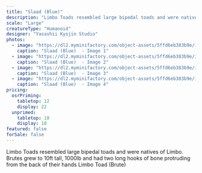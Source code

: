 ```yaml
---
title: "Slaad (Blue)"
description: "Limbo Toads resembled large bipedal toads and were natives of Limbo. Brutes grew to 10ft tall, 1000lb and had two long hooks of bone protruding from the back of their hands Limbo Toad (Brute)"
scale: "Large"
creatureType: "Humanoid"
designer: "Yasashii Kyojin Studio"
photos:
  - image: "https://dl2.myminifactory.com/object-assets/5ffd6eb383b9e/images/720X720-slaad-blue-ps.jpg"
    caption: "Slaad (Blue)  - Image 1"
  - image: "https://dl2.myminifactory.com/object-assets/5ffd6eb383b9e/images/720X720-slaad-image1.jpg"
    caption: "Slaad (Blue)  - Image 2"
  - image: "https://dl2.myminifactory.com/object-assets/5ffd6eb383b9e/images/720X720-slaad-image0.jpg"
    caption: "Slaad (Blue)  - Image 3"
  - image: "https://dl2.myminifactory.com/object-assets/5ffd6eb383b9e/images/230X230-720x720-toad-man-with-claws-2.jpg"
    caption: "Slaad (Blue)  - Image 4"
pricing:
  osrPriming:
    tabletop: 12
    display: 22
  unprimed:
    tabletop: 10
    display: 18
featured: false
forSale: false
---
```


Limbo Toads resembled large bipedal toads and were natives of Limbo. Brutes grew to 10ft tall, 1000lb and had two long hooks of bone protruding from the back of their hands Limbo Toad (Brute)